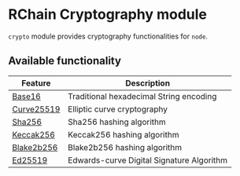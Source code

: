 # RChain Cryptography module

`crypto` module provides cryptography functionalities for `node`.

## Available functionality

| Feature                                                                       | Description                               |
| ----------------------------------------------------------------------------  | ----------------------------------------- | 
| [Base16](./src/main/scala/io/casperlabs/crypto/codec/Base16.scala)              | Traditional hexadecimal String encoding   |
| [Curve25519](./src/main/scala/io/casperlabs/crypto/encryption/Curve25519.scala) | Elliptic curve cryptography               |
| [Sha256](./src/main/scala/io/casperlabs/crypto/hash/Sha256.sclaa)               | Sha256 hashing algorithm                  |
| [Keccak256](./src/main/scala/io/casperlabs/crypto/hash/Keccak256.scala)         | Keccak256 hashing algorithm               |
| [Blake2b256](./src/main/scala/io/casperlabs/crypto/hash/Blake2b256.scala)       | Blake2b256 hashing algorithm              |
| [Ed25519](./src/main/scala/io/casperlabs/crypto/signatures/Ed25519.scala)       | Edwards-curve Digital Signature Algorithm |
